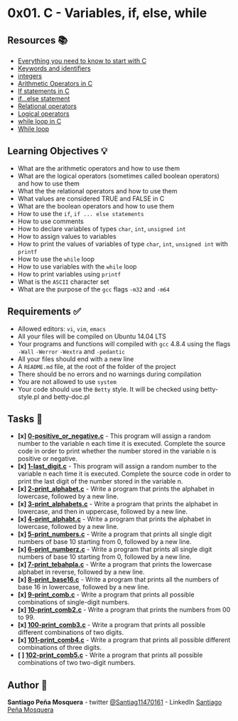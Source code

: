 # 0x01. C - Variables, if, else, while
## Resources :books:

* [Everything you need to know to start with C](https://intranet.hbtn.io/rltoken/lbqOMfcseEq0Y-7al_j1Ag)
* [Keywords and identifiers](https://intranet.hbtn.io/rltoken/ckqC9BrBcMmv-DLmBauaWQ)
* [integers](https://intranet.hbtn.io/rltoken/Oau_6LT7-3IIt5ew_3Ac6g)
* [Arithmetic Operators in C](https://intranet.hbtn.io/rltoken/r4hrHzg2X9JjnKj8sP_SAw)
* [If statements in C](https://intranet.hbtn.io/rltoken/W93uajwXtW3WOxOaeBtF-A)
* [if…else statement](https://intranet.hbtn.io/rltoken/PMD6eKdkj2RmIpagtABihw)
* [Relational operators](https://intranet.hbtn.io/rltoken/dCy4644-X_WJMYxRZwCfFQ)
* [Logical operators](https://intranet.hbtn.io/rltoken/gJzJXQoEdEN1Oxcutp_76Q)
* [while loop in C](https://intranet.hbtn.io/rltoken/Qhq1p5UcR72-VXFJ_iAqWQ)
* [While loop](https://intranet.hbtn.io/rltoken/RY9a1EDxRKNNHhxbJ6Pn_g)

## Learning Objectives :bulb:
* What are the arithmetic operators and how to use them
* What are the logical operators (sometimes called boolean operators) and how to use them
* What the the relational operators and how to use them
* What values are considered TRUE and FALSE in C
* What are the boolean operators and how to use them
* How to use the `if`, `if ... else statements`
* How to use comments
* How to declare variables of types `char`, `int`, `unsigned int`
* How to assign values to variables
* How to print the values of variables of type `char`, `int`, `unsigned int` with `printf`
* How to use the `while` loop
* How to use variables with the `while` loop
* How to print variables using `printf`
* What is the `ASCII` character set
* What are the purpose of the `gcc` flags `-m32` and `-m64`

## Requirements :white_check_mark:
* Allowed editors: `vi`, `vim`, `emacs`
* All your files will be compiled on Ubuntu 14.04 LTS
* Your programs and functions will compiled with `gcc` 4.8.4 using the flags `-Wall` `-Werror` `-Wextra` and `-pedantic`
* All your files should end with a new line
* A `README.md` file, at the root of the folder of the project
* There should be no errors and no warnings during compilation
* You are not allowed to use `system`
* Your code should use the `Betty` style. It will be checked using betty-style.pl and betty-doc.pl

## Tasks :page_with_curl:
- **[x] [0-positive_or_negative.c](./0-positive_or_negative.c)** - This program will assign a random number to the variable n each time it is executed. Complete the source code in order to print whether the number stored in the variable n is positive or negative.
- **[x] [1-last_digit.c](./1-last_digit.c)** - This program will assign a random number to the variable n each time it is executed. Complete the source code in order to print the last digit of the number stored in the variable n.
- **[x] [2-print_alphabet.c](./2-print_alphabet.c)** - Write a program that prints the alphabet in lowercase, followed by a new line.
- **[x] [3-print_alphabets.c](./3-print_alphabets.c)** - Write a program that prints the alphabet in lowercase, and then in uppercase, followed by a new line.
- **[x] [4-print_alphabt.c](./4-print_alphabt.c)** - Write a program that prints the alphabet in lowercase, followed by a new line.
- **[x] [5-print_numbers.c](./5-print_numbers.c)** - Write a program that prints all single digit numbers of base 10 starting from 0, followed by a new line.
- **[x] [6-print_numberz.c](./6-print_numberz.c)** - Write a program that prints all single digit numbers of base 10 starting from 0, followed by a new line.
- **[x] [7-print_tebahpla.c](./7-print_tebahpla.c)** - Write a program that prints the lowercase alphabet in reverse, followed by a new line.
- **[x] [8-print_base16.c](./8-print_base16.c)** - Write a program that prints all the numbers of base 16 in lowercase, followed by a new line.
- **[x] [9-print_comb.c](./9-print_comb.c)** - Write a program that prints all possible combinations of single-digit numbers.
- **[x] [10-print_comb2.c](./10-print_comb2.c)** - Write a program that prints the numbers from 00 to 99.
- **[x] [100-print_comb3.c](./100-print_comb3.c)** - Write a program that prints all possible different combinations of two digits.
- **[x] [101-print_comb4.c](./101-print_comb4.c)** - Write a program that prints all possible different combinations of three digits.
- **[ ] [102-print_comb5.c](./102-print_comb5.c)** - Write a program that prints all possible combinations of two two-digit numbers.

## Author :pencil:
**Santiago Peña Mosquera** - twitter [@Santiag11470161](https://twitter.com/Santiag11470161) - LinkedIn [Santiago Peña Mosquera](https://www.linkedin.com/in/santiago-pe%C3%B1a-mosquera-abaa20196/)
